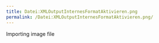 ```yaml
---
title: Datei:XMLOutputInternesFormatAktivieren.png
permalink: /Datei:XMLOutputInternesFormatAktivieren.png/
---
```


Importing image file
